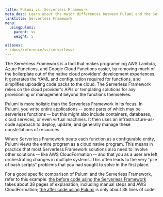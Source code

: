 ```yaml
---
title: Pulumi vs. Serverless Framework
meta_desc: Learn about the major differences between Pulumi and the Serverless Framework, and how Pulumi offers a more holistic approach to writing applications.
linktitle: Serverless Framework
menu:
  usingpulumi:
    parent: vs
    weight: 5

aliases:
- /docs/reference/vs/serverless/
---
```


The Serverless Framework is a tool that makes programming AWS Lambda, Azure Functions, and Google Cloud Functions
easier, by removing much of the boilerplate out of the native cloud providers' development experiences. It generates
the YAML and configuration required for functions, and simplifies uploading code packs to the cloud. The Serverless Framework relies on
the cloud provider's APIs or templating solutions for any provisioning or management beyond the functions themselves.

Pulumi is more holistic than the Serverless Framework in its focus. In Pulumi, you write entire applications -- some parts of which may be serverless
functions -- but this might also include containers, databases, cloud services, or even virtual machines. It then uses
an infrastructure-as-code approach to deploy, update, and generally manage these constellations of resources.

Where Serverless Framework treats each function as a configurable entity, Pulumi views the entire program as a cloud native
program. This means in practice that most Serverless Framework solutions also need to involve other solutions -- like
AWS CloudFormation -- and that you as a user are left orchestrating changes in multiple systems.
This often leads to the very "pile of bash scripts" problems that you had sought to solve in the first place.

For a good specific comparison of Pulumi and the Serverless Framework, refer to this example: [the before code using the Serverless Framework](https://serverless.com/blog/serverless-application-for-long-running-process-fargate-lambda/) takes about 38 pages
of explanation, including manual steps and AWS CloudFormation; [the after code using Pulumi](https://github.com/pulumi/examples/tree/master/cloud-js-thumbnailer) is only about 38 lines of code.
